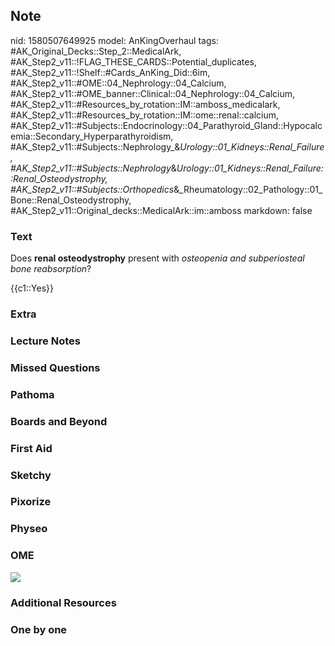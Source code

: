 ## Note
nid: 1580507649925
model: AnKingOverhaul
tags: #AK_Original_Decks::Step_2::MedicalArk, #AK_Step2_v11::!FLAG_THESE_CARDS::Potential_duplicates, #AK_Step2_v11::!Shelf::#Cards_AnKing_Did::6im, #AK_Step2_v11::#OME::04_Nephrology::04_Calcium, #AK_Step2_v11::#OME_banner::Clinical::04_Nephrology::04_Calcium, #AK_Step2_v11::#Resources_by_rotation::IM::amboss_medicalark, #AK_Step2_v11::#Resources_by_rotation::IM::ome::renal::calcium, #AK_Step2_v11::#Subjects::Endocrinology::04_Parathyroid_Gland::Hypocalcemia::Secondary_Hyperparathyroidism, #AK_Step2_v11::#Subjects::Nephrology_&_Urology::01_Kidneys::Renal_Failure, #AK_Step2_v11::#Subjects::Nephrology_&_Urology::01_Kidneys::Renal_Failure::Renal_Osteodystrophy, #AK_Step2_v11::#Subjects::Orthopedics_&_Rheumatology::02_Pathology::01_Bone::Renal_Osteodystrophy, #AK_Step2_v11::Original_decks::MedicalArk::im::amboss
markdown: false

### Text
Does <b>renal osteodystrophy</b> present with <i>osteopenia and
subperiosteal bone reabsorption</i>?
<div>
  {{c1::Yes}}
</div>

### Extra


### Lecture Notes


### Missed Questions


### Pathoma


### Boards and Beyond


### First Aid


### Sketchy


### Pixorize


### Physeo


### OME
<div class="ome-widget">
  <a href=
  "https://onlinemeded.org/spa/nephrology/calcium/acquire?ref=anki">
  <img src="_OME_AnkiFlashcards_Lesson_5.png"></a>
</div>

### Additional Resources


### One by one


